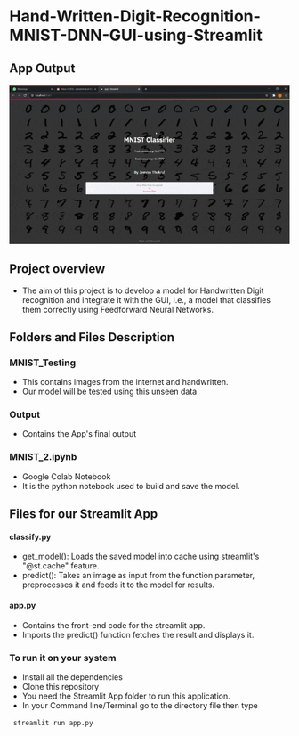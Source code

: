 # Hand-Written-Digit-Recognition-MNIST-DNN-GUI-using-Streamlit

## App Output
![alt text](Output/2173244_MNIST_DNN.gif)

## Project overview
- The aim of this project is to develop a model for Handwritten Digit recognition and integrate it with the GUI, 
i.e., a model that classifies them correctly using Feedforward Neural Networks.

## Folders and Files Description


### MNIST_Testing
- This contains images from the internet and handwritten.
- Our model will be tested using this unseen data

### Output
- Contains the App's final output 

### MNIST_2.ipynb
- Google Colab Notebook
- It is the python notebook used to build and save the model.

## Files for our Streamlit App

#### classify.py
- get_model(): Loads the saved model into cache using streamlit's "@st.cache" feature.
- predict(): Takes an image as input from the function parameter, preprocesses it and feeds it to the model for results.

#### app.py
- Contains the front-end code for the streamlit app.
- Imports the predict() function fetches the result and displays it.

### To run it on your system
- Install all the dependencies
- Clone this repository
- You need the Streamlit App folder to run this application.
- In your Command line/Terminal go to the directory file then type
 
```
 streamlit run app.py
```

